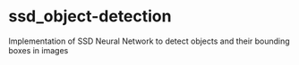 # ssd_object-detection
Implementation of SSD Neural Network to detect objects and their bounding boxes in images
